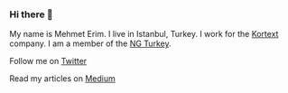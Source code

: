 ### Hi there 👋

<!--
**mehmet-erim/mehmet-erim** is a ✨ _special_ ✨ repository because its `README.md` (this file) appears on your GitHub profile.

Here are some ideas to get you started:

- 🔭 I’m currently working on ...
- 🌱 I’m currently learning ...
- 👯 I’m looking to collaborate on ...
- 🤔 I’m looking for help with ...
- 💬 Ask me about ...
- 📫 How to reach me: ...
- 😄 Pronouns: ...
- ⚡ Fun fact: ...
-->

My name is Mehmet Erim. I live in Istanbul, Turkey. I work for the [Kortext](https://www.kortext.com/) company. I am a member of the [NG Turkey](https://twitter.com/ngTurkiye).

Follow me on [Twitter](https://twitter.com/mehmeterim_)

Read my articles on [Medium](https://medium.com/@mehmeterim)
<!--
![Mehmet's github stats](https://github-readme-stats.vercel.app/api?username=mehmet-erim&show_icons=true)

![Hits](https://hits.seeyoufarm.com/api/count/incr/badge.svg?url=https%3A%2F%2Fgithub.com%2Fmehmet-erim%2Fhit-counter&count_bg=%234569C7&title_bg=%23555555&icon=&icon_color=%23E7E7E7&title=visitors&edge_flat=false)
-->
